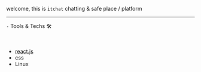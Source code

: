 welcome, this is `itchat` chatting & safe place / platform
<hr />

`-` Tools & Techs 🛠️ 

<br />

- [react.js](https://reactjs.org)
- css
- Linux
 
